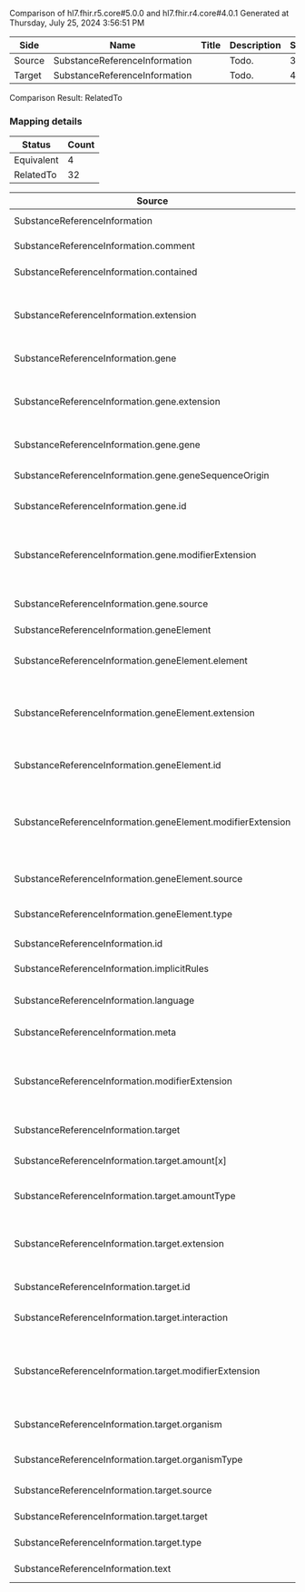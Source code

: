 Comparison of hl7.fhir.r5.core#5.0.0 and hl7.fhir.r4.core#4.0.1
Generated at Thursday, July 25, 2024 3:56:51 PM

| Side | Name | Title | Description | Snapshot | Differential |
| --- | --- | --- | --- | --- | --- |
| Source | SubstanceReferenceInformation |  | Todo. | 36 | 19 |
| Target | SubstanceReferenceInformation |  | Todo. | 44 | 24 |


Comparison Result: RelatedTo


### Mapping details

| Status | Count |
| ------ | ----- |
Equivalent | 4 |
RelatedTo | 32 |


| Source | Target | Status | Message |
| ------ | ------ | ------ | ------- |
| SubstanceReferenceInformation | SubstanceReferenceInformation | Equivalent | R5 `SubstanceReferenceInformation` maps as Equivalent to R4 `SubstanceReferenceInformation` |
| SubstanceReferenceInformation.comment | SubstanceReferenceInformation.comment | Equivalent | R5 `SubstanceReferenceInformation.comment` maps as Equivalent to R4 `SubstanceReferenceInformation.comment` |
| SubstanceReferenceInformation.contained | SubstanceReferenceInformation.contained | Equivalent | R5 `SubstanceReferenceInformation.contained` maps as Equivalent to R4 `SubstanceReferenceInformation.contained` |
| SubstanceReferenceInformation.extension | SubstanceReferenceInformation.extension | SourceIsBroaderThanTarget | R5 `SubstanceReferenceInformation.extension` maps as SourceIsBroaderThanTarget to R4 `SubstanceReferenceInformation.extension` - extension has change due to type change: R5 `extension` `Extension` maps as SourceIsBroaderThanTarget for R4 `extension` |
| SubstanceReferenceInformation.gene | SubstanceReferenceInformation.gene | Equivalent | R5 `SubstanceReferenceInformation.gene` maps as Equivalent to R4 `SubstanceReferenceInformation.gene` |
| SubstanceReferenceInformation.gene.extension | SubstanceReferenceInformation.gene.extension | SourceIsBroaderThanTarget | R5 `SubstanceReferenceInformation.gene.extension` maps as SourceIsBroaderThanTarget to R4 `SubstanceReferenceInformation.gene.extension` - extension has change due to type change: R5 `extension` `Extension` maps as SourceIsBroaderThanTarget for R4 `extension` |
| SubstanceReferenceInformation.gene.gene | SubstanceReferenceInformation.gene.gene | Equivalent | R5 `SubstanceReferenceInformation.gene.gene` maps as Equivalent to R4 `SubstanceReferenceInformation.gene.gene` |
| SubstanceReferenceInformation.gene.geneSequenceOrigin | SubstanceReferenceInformation.gene.geneSequenceOrigin | Equivalent | R5 `SubstanceReferenceInformation.gene.geneSequenceOrigin` maps as Equivalent to R4 `SubstanceReferenceInformation.gene.geneSequenceOrigin` |
| SubstanceReferenceInformation.gene.id | SubstanceReferenceInformation.gene.id | Equivalent | R5 `SubstanceReferenceInformation.gene.id` maps as Equivalent to R4 `SubstanceReferenceInformation.gene.id` |
| SubstanceReferenceInformation.gene.modifierExtension | SubstanceReferenceInformation.gene.modifierExtension | SourceIsBroaderThanTarget | R5 `SubstanceReferenceInformation.gene.modifierExtension` maps as SourceIsBroaderThanTarget to R4 `SubstanceReferenceInformation.gene.modifierExtension` - modifierExtension has change due to type change: R5 `modifierExtension` `Extension` maps as SourceIsBroaderThanTarget for R4 `modifierExtension` |
| SubstanceReferenceInformation.gene.source | SubstanceReferenceInformation.gene.source | Equivalent | R5 `SubstanceReferenceInformation.gene.source` maps as Equivalent to R4 `SubstanceReferenceInformation.gene.source` |
| SubstanceReferenceInformation.geneElement | SubstanceReferenceInformation.geneElement | Equivalent | R5 `SubstanceReferenceInformation.geneElement` maps as Equivalent to R4 `SubstanceReferenceInformation.geneElement` |
| SubstanceReferenceInformation.geneElement.element | SubstanceReferenceInformation.geneElement.element | Equivalent | R5 `SubstanceReferenceInformation.geneElement.element` maps as Equivalent to R4 `SubstanceReferenceInformation.geneElement.element` |
| SubstanceReferenceInformation.geneElement.extension | SubstanceReferenceInformation.geneElement.extension | SourceIsBroaderThanTarget | R5 `SubstanceReferenceInformation.geneElement.extension` maps as SourceIsBroaderThanTarget to R4 `SubstanceReferenceInformation.geneElement.extension` - extension has change due to type change: R5 `extension` `Extension` maps as SourceIsBroaderThanTarget for R4 `extension` |
| SubstanceReferenceInformation.geneElement.id | SubstanceReferenceInformation.geneElement.id | Equivalent | R5 `SubstanceReferenceInformation.geneElement.id` maps as Equivalent to R4 `SubstanceReferenceInformation.geneElement.id` |
| SubstanceReferenceInformation.geneElement.modifierExtension | SubstanceReferenceInformation.geneElement.modifierExtension | SourceIsBroaderThanTarget | R5 `SubstanceReferenceInformation.geneElement.modifierExtension` maps as SourceIsBroaderThanTarget to R4 `SubstanceReferenceInformation.geneElement.modifierExtension` - modifierExtension has change due to type change: R5 `modifierExtension` `Extension` maps as SourceIsBroaderThanTarget for R4 `modifierExtension` |
| SubstanceReferenceInformation.geneElement.source | SubstanceReferenceInformation.geneElement.source | Equivalent | R5 `SubstanceReferenceInformation.geneElement.source` maps as Equivalent to R4 `SubstanceReferenceInformation.geneElement.source` |
| SubstanceReferenceInformation.geneElement.type | SubstanceReferenceInformation.geneElement.type | Equivalent | R5 `SubstanceReferenceInformation.geneElement.type` maps as Equivalent to R4 `SubstanceReferenceInformation.geneElement.type` |
| SubstanceReferenceInformation.id | SubstanceReferenceInformation.id | Equivalent | R5 `SubstanceReferenceInformation.id` maps as Equivalent to R4 `SubstanceReferenceInformation.id` |
| SubstanceReferenceInformation.implicitRules | SubstanceReferenceInformation.implicitRules | Equivalent | R5 `SubstanceReferenceInformation.implicitRules` maps as Equivalent to R4 `SubstanceReferenceInformation.implicitRules` |
| SubstanceReferenceInformation.language | SubstanceReferenceInformation.language | RelatedTo | R5 `SubstanceReferenceInformation.language` maps as RelatedTo to R4 `SubstanceReferenceInformation.language` - language changed the binding strength from Required to Preferred |
| SubstanceReferenceInformation.meta | SubstanceReferenceInformation.meta | Equivalent | R5 `SubstanceReferenceInformation.meta` maps as Equivalent to R4 `SubstanceReferenceInformation.meta` |
| SubstanceReferenceInformation.modifierExtension | SubstanceReferenceInformation.modifierExtension | SourceIsBroaderThanTarget | R5 `SubstanceReferenceInformation.modifierExtension` maps as SourceIsBroaderThanTarget to R4 `SubstanceReferenceInformation.modifierExtension` - modifierExtension has change due to type change: R5 `modifierExtension` `Extension` maps as SourceIsBroaderThanTarget for R4 `modifierExtension` |
| SubstanceReferenceInformation.target | SubstanceReferenceInformation.target | Equivalent | R5 `SubstanceReferenceInformation.target` maps as Equivalent to R4 `SubstanceReferenceInformation.target` |
| SubstanceReferenceInformation.target.amount[x] | SubstanceReferenceInformation.target.amount[x] | Equivalent | R5 `SubstanceReferenceInformation.target.amount[x]` maps as Equivalent to R4 `SubstanceReferenceInformation.target.amount[x]` |
| SubstanceReferenceInformation.target.amountType | SubstanceReferenceInformation.target.amountType | Equivalent | R5 `SubstanceReferenceInformation.target.amountType` maps as Equivalent to R4 `SubstanceReferenceInformation.target.amountType` |
| SubstanceReferenceInformation.target.extension | SubstanceReferenceInformation.target.extension | SourceIsBroaderThanTarget | R5 `SubstanceReferenceInformation.target.extension` maps as SourceIsBroaderThanTarget to R4 `SubstanceReferenceInformation.target.extension` - extension has change due to type change: R5 `extension` `Extension` maps as SourceIsBroaderThanTarget for R4 `extension` |
| SubstanceReferenceInformation.target.id | SubstanceReferenceInformation.target.id | Equivalent | R5 `SubstanceReferenceInformation.target.id` maps as Equivalent to R4 `SubstanceReferenceInformation.target.id` |
| SubstanceReferenceInformation.target.interaction | SubstanceReferenceInformation.target.interaction | Equivalent | R5 `SubstanceReferenceInformation.target.interaction` maps as Equivalent to R4 `SubstanceReferenceInformation.target.interaction` |
| SubstanceReferenceInformation.target.modifierExtension | SubstanceReferenceInformation.target.modifierExtension | SourceIsBroaderThanTarget | R5 `SubstanceReferenceInformation.target.modifierExtension` maps as SourceIsBroaderThanTarget to R4 `SubstanceReferenceInformation.target.modifierExtension` - modifierExtension has change due to type change: R5 `modifierExtension` `Extension` maps as SourceIsBroaderThanTarget for R4 `modifierExtension` |
| SubstanceReferenceInformation.target.organism | SubstanceReferenceInformation.target.organism | Equivalent | R5 `SubstanceReferenceInformation.target.organism` maps as Equivalent to R4 `SubstanceReferenceInformation.target.organism` |
| SubstanceReferenceInformation.target.organismType | SubstanceReferenceInformation.target.organismType | Equivalent | R5 `SubstanceReferenceInformation.target.organismType` maps as Equivalent to R4 `SubstanceReferenceInformation.target.organismType` |
| SubstanceReferenceInformation.target.source | SubstanceReferenceInformation.target.source | Equivalent | R5 `SubstanceReferenceInformation.target.source` maps as Equivalent to R4 `SubstanceReferenceInformation.target.source` |
| SubstanceReferenceInformation.target.target | SubstanceReferenceInformation.target.target | Equivalent | R5 `SubstanceReferenceInformation.target.target` maps as Equivalent to R4 `SubstanceReferenceInformation.target.target` |
| SubstanceReferenceInformation.target.type | SubstanceReferenceInformation.target.type | Equivalent | R5 `SubstanceReferenceInformation.target.type` maps as Equivalent to R4 `SubstanceReferenceInformation.target.type` |
| SubstanceReferenceInformation.text | SubstanceReferenceInformation.text | Equivalent | R5 `SubstanceReferenceInformation.text` maps as Equivalent to R4 `SubstanceReferenceInformation.text` |

